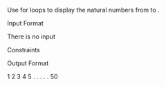 Use for loops to display the natural numbers from  to .

Input Format

There is no input

Constraints

Output Format

1
2
3
4
5
.
.
.
.
.
50